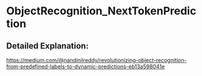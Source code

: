 # ObjectRecognition_NextTokenPrediction

## Detailed Explanation: 
https://medium.com/@nandinilreddy/revolutionizing-object-recognition-from-predefined-labels-to-dynamic-predictions-eb13a598041e 
